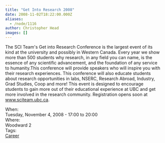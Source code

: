 ```yaml
---
title: "Get Into Research 2008"
date: 2008-11-02T18:22:00.000Z
aliases:
  - /node/1116
author: Christopher Head
images: []
---
```


<div class="field field-name-body field-type-text-with-summary field-label-hidden"><div class="field-items"><div class="field-item even"><p>The SCI Team&apos;s Get into Research Conference is the largest event of its kind at the university and possibly in Western Canada. Every year we show more than 500 students why research, in any field you can name, is the essence of any scientific advancement, and the foundation of any service to humanity.This conference will provide speakers who will inspire you with their research experiences. This conference will also educate students about research opportunities in labs, NSERC, Research Abroad, Industry, Grad Studies, Coop and more! This event is designed to encourage students to gain more out of their educational experience at UBC and get more involved in the research community.  Registration opens soon at <a href="http://www.sciteam.ubc.ca/">www.sciteam.ubc.ca</a>.</p>
</div></div></div><div class="field field-name-field-dates field-type-datetime field-label-above"><div class="field-label">When:&#xA0;</div><div class="field-items"><div class="field-item even"><span class="date-display-single">Tuesday, November 4, 2008 - <span class="date-display-range"><span class="date-display-start">17:00</span> to <span class="date-display-end">20:00</span></span></span></div></div></div><div class="field field-name-field-location field-type-text field-label-above"><div class="field-label">Where:&#xA0;</div><div class="field-items"><div class="field-item even">Woodward 2</div></div></div>    <footer>
    <div class="field field-name-field-tags field-type-taxonomy-term-reference field-label-above"><div class="field-label">Tags:&#xA0;</div><div class="field-items"><div class="field-item even"><a href="/career">Career</a></div></div></div>      </footer>
